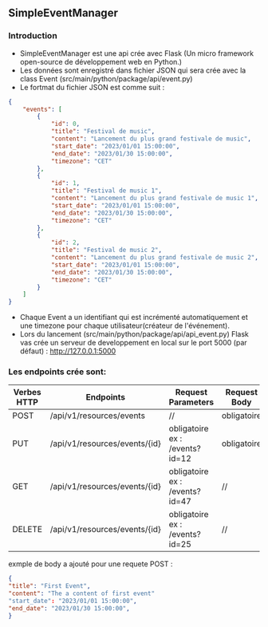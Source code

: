 ## SimpleEventManager
### Introduction
* SimpleEventManager est une api crée avec Flask (Un micro framework open-source de développement web en Python.)
* Les données sont enregistré dans fichier JSON qui sera crée avec la class Event (src/main/python/package/api/event.py)
* Le fortmat du fichier JSON est comme suit : 
```JSON
{
    "events": [
        {
            "id": 0,
            "title": "Festival de music",
            "content": "Lancement du plus grand festivale de music",
            "start_date": "2023/01/01 15:00:00",
            "end_date": "2023/01/30 15:00:00",
            "timezone": "CET"
        },
        {
            "id": 1,
            "title": "Festival de music 1",
            "content": "Lancement du plus grand festivale de music 1",
            "start_date": "2023/01/01 15:00:00",
            "end_date": "2023/01/30 15:00:00",
            "timezone": "CET"
        },
        {
            "id": 2,
            "title": "Festival de music 2",
            "content": "Lancement du plus grand festivale de music 2",
            "start_date": "2023/01/01 15:00:00",
            "end_date": "2023/01/30 15:00:00",
            "timezone": "CET"
        }
    ]
}
```
* Chaque Event a un identifiant qui est incrémenté automatiquement et une timezone pour chaque utilisateur(créateur de l'événement).
* Lors du lancement (src/main/python/package/api/api_event.py) Flask vas crée un serveur de developpement en local sur le port 5000 (par défaut) : http://127.0.0.1:5000

### Les endpoints crée sont: 
Verbes HTTP  | Endpoints  |  Request Parameters  |   Request Body   
------------- | ------------- | ------------- | -------------
POST  | /api/v1/resources/events   |  //   | obligatoire
PUT  | /api/v1/resources/events/{id}  | obligatoire ex : /events?id=12  |  obligatoire
GET  | /api/v1/resources/events/{id}  | obligatoire ex : /events?id=47  |  //
DELETE  | /api/v1/resources/events/{id}  | obligatoire ex : /events?id=25  |  //
 

exmple de body a ajouté pour une requete POST : 
 ```JSON
{
"title": "First Event",
"content": "The a content of first event"
"start_date": "2023/01/01 15:00:00",
"end_date": "2023/01/30 15:00:00",
}
```


